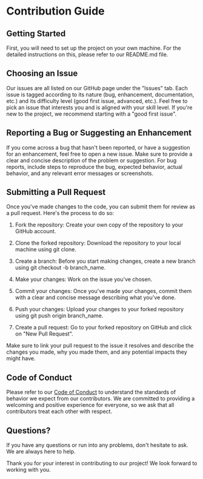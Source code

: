 # Contribution Guide
## Getting Started
First, you will need to set up the project on your own machine. For the detailed instructions on this, please refer to our README.md file.

## Choosing an Issue
Our issues are all listed on our GitHub page under the "Issues" tab. Each issue is tagged according to its nature (bug, enhancement, documentation, etc.) and its difficulty level (good first issue, advanced, etc.). Feel free to pick an issue that interests you and is aligned with your skill level. If you're new to the project, we recommend starting with a "good first issue".

## Reporting a Bug or Suggesting an Enhancement
If you come across a bug that hasn't been reported, or have a suggestion for an enhancement, feel free to open a new issue. Make sure to provide a clear and concise description of the problem or suggestion. For bug reports, include steps to reproduce the bug, expected behavior, actual behavior, and any relevant error messages or screenshots.

## Submitting a Pull Request
Once you've made changes to the code, you can submit them for review as a pull request. Here's the process to do so:

1. Fork the repository: Create your own copy of the repository to your GitHub account.

2. Clone the forked repository: Download the repository to your local machine using git clone.

3. Create a branch: Before you start making changes, create a new branch using git checkout -b branch_name.

4. Make your changes: Work on the issue you've chosen.

5. Commit your changes: Once you've made your changes, commit them with a clear and concise message describing what you've done.

6. Push your changes: Upload your changes to your forked repository using git push origin branch_name.

7. Create a pull request: Go to your forked repository on GitHub and click on "New Pull Request".

Make sure to link your pull request to the issue it resolves and describe the changes you made, why you made them, and any potential impacts they might have.

## Code of Conduct
Please refer to our [Code of Conduct]() to understand the standards of behavior we expect from our contributors. We are committed to providing a welcoming and positive experience for everyone, so we ask that all contributors treat each other with respect.

## Questions?
If you have any questions or run into any problems, don't hesitate to ask. We are always here to help.

Thank you for your interest in contributing to our project! We look forward to working with you.